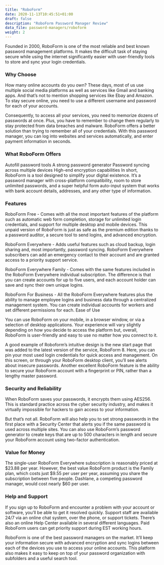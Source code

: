 ```yaml
---
title: "RoboForm"
date: 2020-11-13T10:45:51+01:00
draft: false
description: "RoboForm Password Manager Review"
data_file: password-managers/roboform
weight: 2
---
```


Founded in 2000, RoboForm is one of the most reliable and best known password management platforms. It makes the difficult task of staying secure while using the internet significantly easier with user-friendly tools to store and sync your login credentials.

### Why Choose
How many online accounts do you own? These days, most of us use multiple social media platforms as well as services like Gmail and banking apps. And that’s not to mention shopping services like Ebay and Amazon. To stay secure online, you need to use a different username and password for each of your accounts. 

Consequently, to access all your services, you need to memorize dozens of passwords at once. Plus, you have to remember to change them regularly to stay protected from data breaches and malware. RoboForm offers a better solution than trying to remember all of your credentials. With this password manager, you can log into websites and services automatically, and enter payment information in seconds. 

### What RoboForm Offers

Autofill password tools
A strong password generator
Password syncing across multiple devices
High-end encryption capabilities
In short, RoboForm is a tool designed to simplify your digital existence. It’s a password manager with cross-platform compatibility, room to store unlimited passwords, and a super helpful form auto-input system that works with bank account details, addresses, and any other type of information. 

### Features

RoboForm Free - Comes with all the most important features of the platform such as automatic web form completion, storage for unlimited login credentials, and support for multiple desktop and mobile devices. This unpaid version of RoboForm is just as safe as the premium edition thanks to a password auditor, a secure tool to send logins, and advanced encryption.  

RoboForm Everywhere - Adds useful features such as cloud backup, login sharing and, most importantly, password syncing. RoboForm Everywhere subscribers can add an emergency contact to their account and are granted access to a priority support service.  

RoboForm Everywhere Family - Comes with the same features included in the RoboForm Everywhere individual subscription. The difference is that you can create accounts for up to five users, and each account holder can save and sync their own unique logins.  

RoboForm For Business - All the RoboForm Everywhere features plus the ability to manage employee logins and business data through a centralized management system. You can create individual accounts for workers and set different permissions for each.
Ease of Use

You can use RoboForm on your mobile, in a browser window, or via a selection of desktop applications. Your experience will vary slightly depending on how you decide to access the platform but, overall, RoboForm is user-friendly and easy to use no matter how you connect to it.


A good example of Roboform’s intuitive design is the new start page that was added to the latest version of the service, RoboForm 8. Here, you can pin your most used login credentials for quick access and management. On this screen, or through your RoboForm desktop client, you’ll see alerts about insecure passwords. Another excellent RoboForm feature is the ability to secure your RoboForm account with a fingerprint or PIN, rather than a lengthy master password. 


### Security and Reliability

When RoboForm saves your passwords, it encrypts them using AES256. This is standard practice across the cyber security industry, and makes it virtually impossible for hackers to gain access to your information. 

But that’s not all. RoboForm will also help you to set strong passwords in the first place with a Security Center that alerts you if the same password is used across multiple sites. You can also use RoboForm’s password generator to create keys that are up to 500 characters in length and secure your RoboForm account using two-factor authentication. 


### Value for Money

The single-user RoboForm Everywhere subscription is reasonably priced at $23.88 per year. However, the best value RoboForm product is the Family plan, which costs just $9.55 per user per year, assuming you share the subscription between five people. Dashlane, a competing password manager, would cost nearly $60 per user. 

### Help and Support

If you sign up to RoboForm and encounter a problem with your account or software, you’ll be able to get it resolved quickly. Support staff are available 24/7 via an online chat system, over the phone, or support tickets. There’s also an online Help Center available in several different languages. Paid RoboForm users can get priority support during EST working hours. 

RoboForm is one of the best password managers on the market. It’ll keep your information secure with advanced encryption and sync logins between each of the devices you use to access your online accounts. This platform also makes it easy to keep on top of your password organization with subfolders and a useful search tool.
